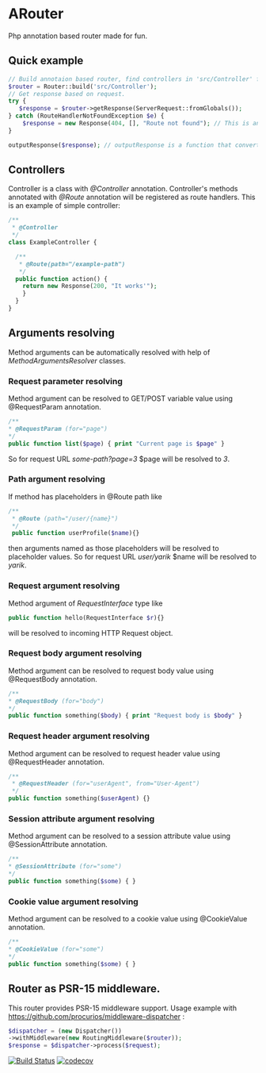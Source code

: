 ARouter
========
Php annotation based router made for fun.

Quick example
-------------
```php
// Build annotaion based router, find controllers in 'src/Controller' folder.
$router = Router::build('src/Controller');
// Get response based on request.
try {
   $response = $router->getResponse(ServerRequest::fromGlobals());
} catch (RouteHandlerNotFoundException $e) {
    $response = new Response(404, [], "Route not found"); // This is an example of Guzzle HTTP Response usage.
}

outputResponse($response); // outputResponse is a function that converts response to string and output it.
```

Controllers
-----------
Controller is a class with *@Controller* annotation. Controller's methods annotated with
 *@Route* annotation will be registered as route handlers.
 This is an example of simple controller:
 ```php
 /**
  * @Controller
  */
 class ExampleController {
 
   /**
    * @Route(path="/example-path")
    */
   public function action() {
     return new Response(200, "It works'");
     }
   }
 }

 ```
 
 Arguments resolving
 ------------------
 Method arguments can be automatically resolved with help of *MethodArgumentsResolver* classes.
 
 ### Request parameter resolving

 Method argument can be resolved to GET/POST variable value using @RequestParam annotation.
  ```php
 /**
  * @RequestParam (for="page")
  */
  public function list($page) { print "Current page is $page" }
  ```
  So for request URL *some-path?page=3* $page will be resolved to *3*.
  
 ### Path argument resolving
 
 If method has placeholders in @Route path like
 ```php
 /**
  * @Route (path="/user/{name}")
  */  
  public function userProfile($name){}
 ```
  then arguments named as those placeholders will be resolved to placeholder values.
  So for request URL *user/yarik* $name will be resolved to *yarik*.

 ### Request argument resolving
  
  Method argument of *RequestInterface* type like
  ```php
  public function hello(RequestInterface $r){}
  ```
  will be resolved to incoming HTTP Request object.

 ### Request body argument resolving
 
 Method argument can be resolved to request body value using @RequestBody annotation.
  ```php
 /**
  * @RequestBody (for="body")
  */ 
  public function something($body) { print "Request body is $body" }
  ```

 ### Request header argument resolving
 
 Method argument can be resolved to request header value using @RequestHeader annotation.
 ```php
 /**
  * @RequestHeader (for="userAgent", from="User-Agent")
  */ 
 public function something($userAgent) {}
 ```

 ### Session attribute argument resolving
 
 Method argument can be resolved to a session attribute value using @SessionAttribute annotation.
  ```php
 /**
  * @SessionAttribute (for="some")
  */ 
  public function something($some) { }
  ```
  
 ### Cookie value argument resolving
 
 Method argument can be resolved to a cookie value using @CookieValue annotation.
  ```php
 /**
  * @CookieValue (for="some")
  */ 
  public function something($some) { }
  ```
  
  Router as PSR-15 middleware.
 ----------------------------
  This router provides PSR-15 middleware support.
  Usage example with https://github.com/procurios/middleware-dispatcher :
   ```php
   $dispatcher = (new Dispatcher())
   ->withMiddleware(new RoutingMiddleware($router));
   $response = $dispatcher->process($request);
   ```

[![Build Status](https://travis-ci.com/undertext/arouter.svg?branch=master)](https://travis-ci.com/undertext/arouter)
[![codecov](https://codecov.io/gh/undertext/arouter/branch/master/graph/badge.svg)](https://codecov.io/gh/undertext/arouter)
